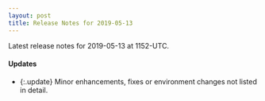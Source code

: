 ```yaml
---
layout: post
title: Release Notes for 2019-05-13
---
```


Latest release notes for 2019-05-13 at 1152-UTC.

<div class='updates' markdown='1'>

#### Updates

- {:.update} Minor enhancements, fixes or environment changes not listed in detail.

</div>


